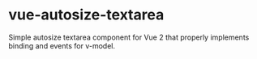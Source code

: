 # vue-autosize-textarea
Simple autosize textarea component for Vue 2 that properly implements binding and events for v-model.
